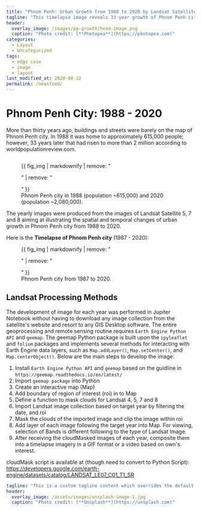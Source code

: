 ```yaml
---
title: "Phnom Penh: Urban Growth from 1988 to 2020 by Landsat Satellite Imagery"
tagline: "This timelapse image reveals 33-year growth of Phnom Penh city."
header:
  overlay_image: /images/pp-growth/head-image.png
  caption: "Photo credit: [**Photopea**](https://photopea.com)"
categories:
  - Layout
  - Uncategorized
tags:
  - edge case
  - image
  - layout
last_modified_at: 2020-08-12
permalink: /newsfeed/
---
```

# Phnom Penh City: 1988 - 2020
More than thirty years ago, buildings and streets were barely on the map of Phnom Penh city. In 1988 it was home to approximately 615,000 people; however, 33 years later that had risen to more than 2 million according to worldpopulationreview.com.


<img src="{{ site.url }}{{ site.baseurl }}/images/pp-growth/pp-collage.jpg" alt="">
<figure>
  {{ fig_img | markdownify | remove: "<p>" | remove: "</p>" }}
  <figcaption>Phnom Penh city in 1988 (population ~615,000) and 2020 (population ~2,080,000).</figcaption>
</figure>

The yearly images were produced from the images of Landsat Satellite 5, 7 and 8 aiming at illustrating the spatial and temporal changes of urban growth in Phnom Penh city from 1988 to 2020.

Here is the **Timelapse of Phnom Penh city** (1987 - 2020):
<img src="{{ site.url }}{{ site.baseurl }}/images/pp-growth/pp-growth.gif" alt="">
<figure>
  {{ fig_img | markdownify | remove: "<p>" | remove: "</p>" }}
  <figcaption>Phnom Penh city from 1987 to 2020.</figcaption>
</figure>

## Landsat Processing Methods

The development of image for each year was performed in Jupiter Notebook without having to download any image collection from the satellite's website and resort to any GIS Desktop software. The entire geoprocessing and remote sensing routine requires `Earth Engine Python API` and `geemap`. The geemap Python package is built upon the `ipyleaflet` and `folium` packages and implements several methods for interacting with Earth Engine data layers, such as `Map.addLayer()`, `Map.setCenter()`, and `Map.centerObject()`. Below are the main steps to develop the image:
1. Install `Earth Engine Python API` and `geemap` based on the guidline in `https://geemap.readthedocs.io/en/latest/`
2. Import `geemap package` into Python
3. Create an interactive map (Map)
4. Add boundary of region of interest (roi) in to Map
5. Define a function to mask clouds for Landsat 4, 5, 7 and 8
6. Import Landsat image collection based on target year by filtering the date, and roi
7. Mask the clouds of the imported image and clip the image within roi
8. Add layer of each image following the target year into Map. For viewing, selection of Bands is different following to the type of Landsat Image.
9. After receiving the cloudMasked images of each year, composite them into a timelapse imagery in a GIF format or a video based on own's interest. 


cloudMask script is available at (though need to convert to Python Script): https://developers.google.com/earth-engine/datasets/catalog/LANDSAT_LE07_C01_T1_SR



```yaml
tagline: "This is a custom tagline content which overrides the default page excerpt."
header:
  overlay_image: /assets/images/unsplash-image-1.jpg
  caption: "Photo credit: [**Unsplash**](https://unsplash.com)"
```